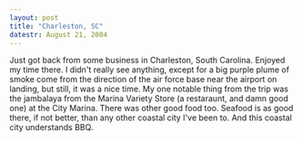 ```yaml
---
layout: post
title: "Charleston, SC"
datestr: August 21, 2004
---
```


Just got back from some business in Charleston, South Carolina.  Enjoyed my time there.  I didn't really see anything, except for a big purple plume of smoke come from the direction of the air force base near the airport on landing, but still, it was a nice time.  My one notable thing from the trip was the jambalaya from the Marina Variety Store (a restaraunt, and damn good one) at the City Marina.  There was other good food too.  Seafood is as good there, if not better, than any other coastal city I've been to.  And this coastal city understands BBQ.

